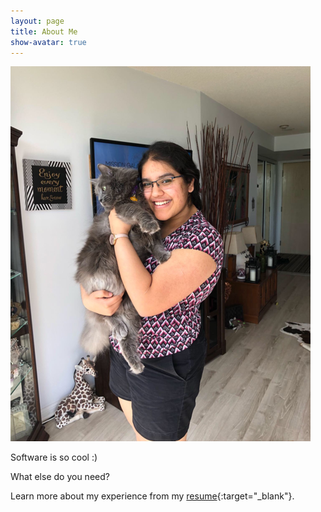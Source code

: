 ```yaml
---
layout: page
title: About Me
show-avatar: true
---
```


![Parinita and Tigger](/img/tiggy_mau.png "Parinita and Tigger!")

Software is so cool :)

What else do you need?

Learn more about my experience from my [resume](/img/Parinita_Edke.pdf){:target="_blank"}.
